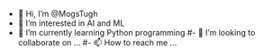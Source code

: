 - 👋 Hi, I’m @MogsTugh
- 👀 I’m interested in AI and ML
- 🌱 I’m currently learning Python programming 
#- 💞️ I’m looking to collaborate on ...
#- 📫 How to reach me ...

<!---
MogsTugh/MogsTugh is a ✨ special ✨ repository because its `README.md` (this file) appears on your GitHub profile.
You can click the Preview link to take a look at your changes.
--->
